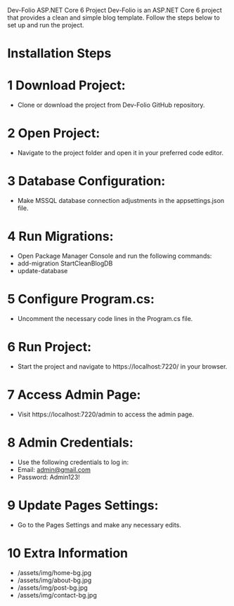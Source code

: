 Dev-Folio ASP.NET Core 6 Project
Dev-Folio is an ASP.NET Core 6 project that provides a clean and simple blog template. Follow the steps below to set up and run the project.

# Installation Steps

# 1 Download Project:
- Clone or download the project from Dev-Folio GitHub repository.

# 2 Open Project:
- Navigate to the project folder and open it in your preferred code editor.

# 3 Database Configuration:
- Make MSSQL database connection adjustments in the appsettings.json file.

# 4 Run Migrations:
- Open Package Manager Console and run the following commands:
- add-migration StartCleanBlogDB 
- update-database

# 5 Configure Program.cs:
- Uncomment the necessary code lines in the Program.cs file.

# 6 Run Project:
- Start the project and navigate to https://localhost:7220/ in your browser.


# 7 Access Admin Page:
- Visit https://localhost:7220/admin to access the admin page.

# 8 Admin Credentials:
- Use the following credentials to log in:
- Email: admin@gmail.com
- Password: Admin123!


# 9 Update Pages Settings:
- Go to the Pages Settings and make any necessary edits.

# 10 Extra Information

- /assets/img/home-bg.jpg
- /assets/img/about-bg.jpg
- /assets/img/post-bg.jpg
- /assets/img/contact-bg.jpg
